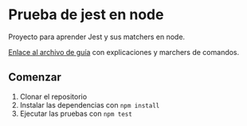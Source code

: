 # Prueba de jest en node

Proyecto para aprender Jest y sus matchers en node.

[Enlace al archivo de guía](/jest.md) con explicaciones y marchers de comandos.


## Comenzar

1. Clonar el repositorio
2. Instalar las dependencias con `npm install`
3. Ejecutar las pruebas con `npm test`